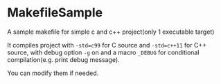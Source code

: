 # MakefileSample

A sample makefile for simple c and c++ project(only 1 executable target)

It compiles project with `-std=c99` for C source and `-std=c++11` for C++ source, with debug option `-g` on and a macro `_DEBUG` for conditional compilation(e.g. print debug message).

You can modify them if needed.
